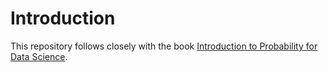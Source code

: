 # Introduction

This repository follows closely with the book [Introduction to Probability for Data 
Science](https://probability4datascience.com/).